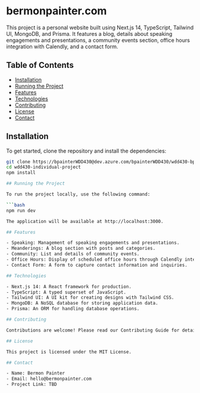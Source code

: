 # bermonpainter.com

This project is a personal website built using Next.js 14, TypeScript, Tailwind UI, MongoDB, and Prisma. It features a blog, details about speaking engagements and presentations, a community events section, office hours integration with Calendly, and a contact form.

## Table of Contents

- [Installation](#installation)
- [Running the Project](#running-the-project)
- [Features](#features)
- [Technologies](#technologies)
- [Contributing](#contributing)
- [License](#license)
- [Contact](#contact)

## Installation

To get started, clone the repository and install the dependencies:

```bash
git clone https://bpainterWDD430@dev.azure.com/bpainterWDD430/wdd430-bpainter/_git/wdd430-individual-project
cd wdd430-individual-project
npm install

## Running the Project

To run the project locally, use the following command:

```bash
npm run dev

The application will be available at http://localhost:3000.

## Features

- Speaking: Management of speaking engagements and presentations.
- Meanderings: A blog section with posts and categories.
- Community: List and details of community events.
- Office Hours: Display of scheduled office hours through Calendly integration.
- Contact Form: A form to capture contact information and inquiries.

## Technologies

- Next.js 14: A React framework for production.
- TypeScript: A typed superset of JavaScript.
- Tailwind UI: A UI kit for creating designs with Tailwind CSS.
- MongoDB: A NoSQL database for storing application data.
- Prisma: An ORM for handling database operations.

## Contributing

Contributions are welcome! Please read our Contributing Guide for details on our code of conduct and the process for submitting pull requests.

## License

This project is licensed under the MIT License.

## Contact

- Name: Bermon Painter
- Email: hello@bermonpainter.com
- Project Link: TBD